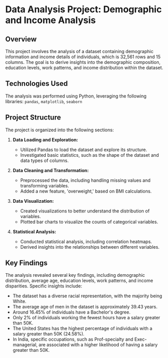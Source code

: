 # Data Analysis Project: Demographic and Income Analysis

## Overview
This project involves the analysis of a dataset containing demographic information and income details of individuals, which is 32,561 rows and 15 columns. The goal is to derive insights into the demographic composition, education levels, work patterns, and income distribution within the dataset.

## Technologies Used
The analysis was performed using Python, leveraging the following libraries:
`pandas`, `matplotlib`, `seaborn`

## Project Structure
The project is organized into the following sections:

1. **Data Loading and Exploration:**
   - Utilized Pandas to load the dataset and explore its structure.
   - Investigated basic statistics, such as the shape of the dataset and data types of columns.

2. **Data Cleaning and Transformation:**
   - Preprocessed the data, including handling missing values and transforming variables.
   - Added a new feature, 'overweight,' based on BMI calculations.

3. **Data Visualization:**
   - Created visualizations to better understand the distribution of variables.
   - Plotted bar charts to visualize the counts of categorical variables.

4. **Statistical Analysis:**
   - Conducted statistical analysis, including correlation heatmaps.
   - Derived insights into the relationships between different variables.

## Key Findings
The analysis revealed several key findings, including demographic distribution, average age, education levels, work patterns, and income disparities. Specific insights include:

- The dataset has a diverse racial representation, with the majority being White.
- The average age of men in the dataset is approximately 39.43 years.
- Around 16.45% of individuals have a Bachelor's degree.
- Only 2% of individuals working the fewest hours have a salary greater than 50K.
- The United States has the highest percentage of individuals with a salary greater than 50K (24.58%).
- In India, specific occupations, such as Prof-specialty and Exec-managerial, are associated with a higher likelihood of having a salary greater than 50K.

